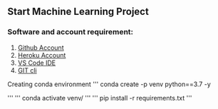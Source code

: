 ## Start Machine Learning Project

### Software and account requirement:

1. [Github Account](https://github.com/)
2. [Heroku Account](https://id.heroku.com/login)
3. [VS Code IDE](https://code.visualstudio.com/download)
4. [GIT cli](https://git-scm.com/downloads)


Creating conda environment
'''
conda create -p venv python==3.7 -y

'''
'''
conda activate venv/
'''
''' 
pip install -r requirements.txt
'''